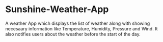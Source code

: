 # Sunshine-Weather-App
A weather App which displays the list of weather along with showing necesaary information like Temperature, Humidity, Pressure and Wind.
It also notifies users about the weather before the start of the day.

